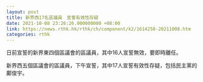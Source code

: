 ```yaml
---
layout: post
title: 新界西17名區議員　宣誓有效性存疑
date: 2021-10-08 23:26:26.000000000 +08:00
link: https://news.rthk.hk/rthk/ch/component/k2/1614258-20211008.htm
categories: rthk
---
```


日前宣誓的新界東四個區議會的區議員，其中16人宣誓無效，要即時離任。

新界西五個區議會的區議員，下午宣誓，其中17人宣誓有效性存疑，包括民主黨的鄺俊宇。
